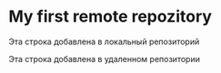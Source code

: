 # My first remote repozitory

Эта строка добавлена в локальный репозиторий

Эта строка добавлена в удаленном репозитории
